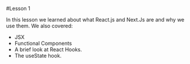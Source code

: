#Lesson 1

In this lesson we learned about what React.js and Next.Js are and why we use them.
We also covered:
- JSX
- Functional Components
- A brief look at React Hooks.
- The useState hook.